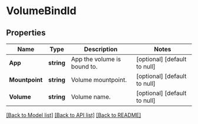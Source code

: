 # VolumeBindId

## Properties
Name | Type | Description | Notes
------------ | ------------- | ------------- | -------------
**App** | **string** | App the volume is bound to. | [optional] [default to null]
**Mountpoint** | **string** | Volume mountpoint. | [optional] [default to null]
**Volume** | **string** | Volume name. | [optional] [default to null]

[[Back to Model list]](../README.md#documentation-for-models) [[Back to API list]](../README.md#documentation-for-api-endpoints) [[Back to README]](../README.md)



